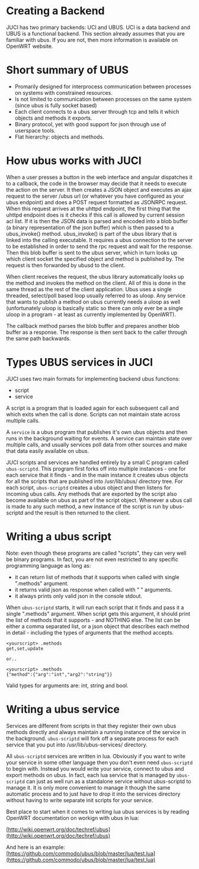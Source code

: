 Creating a Backend
==================

JUCI has two primary backends: UCI and UBUS. UCI is a data backend and UBUS is
a functional backend. This section already assumes that you are familiar with
ubus. If you are not, then more information is available on OpenWRT website. 

Short summary of UBUS
=====================

* Promarily designed for interprocess communication between processes on systems with constrained resources. 
* Is not limited to communication between processes on the same system (since ubus is fully socket based) 
* Each client connects to a ubus server through tcp and tells it which objects and methods it exports. 
* Binary protocol, yet with good support for json through use of userspace tools. 
* Flat hierarchy: objects and methods. 

How ubus works with JUCI 
========================

When a user presses a button in the web interface and angular dispatches it to
a callback, the code in the browser may decide that it needs to execute the
action on the server. It then creates a JSON object and executes an ajax
request to the server /ubus url (or whatever you have configured as your ubus
endpoint) and does a POST request formatted as JSONRPC request. When this
request arrives at the uhttpd endpoint, the first thing that the uhttpd
endpoint does is it checks if this call is allowed by current session acl list.
If it is then the JSON data is parsed and encoded into a blob buffer (a binary
representation of the json buffer) which is then passed to a ubus_invoke()
method. ubus_invoke() is part of the ubus library that is linked into the
calling executable. It requires a ubus connection to the server to be
established in order to send the rpc request and wait for the response. Then
this blob buffer is sent to the ubus server, which in turn looks up which
client socket the specified object and method is published by. The request is
then forwarded by ubusd to the client. 

When client receives the request, the ubus library automatically looks up the
method and invokes the method on the client. All of this is done in the same
thread as the rest of the client application. Ubus uses a single threaded,
select/poll based loop usually referred to as uloop. Any service that wants to
publish a method on ubus currently needs a uloop as well (unfortunately uloop
is basically static so there can only ever be a single uloop in a program - at
least as currently implemented by OpenWRT). 

The callback method parses the blob buffer and prepares another blob buffer as
a response. The response is then sent back to the caller through the same path
backwards. 

Types UBUS services in JUCI 
===========================

JUCI uses two main formats for implementing backend ubus functions: 

* script 
* service 

A script is a program that is loaded again for each subsequent call and which
exits when the call is done. Scripts can not maintain state across multiple
calls. 

A `service` is a ubus program that publishes it's own ubus objects and then
runs in the background waiting for events. A service can maintain state over
multiple calls, and usually services poll data from other sources and make that
data easily available on ubus. 

JUCI scripts and services are handled entirely by a small C program called
`ubus-scriptd`. This program first forks off into multiple instances - one for
each service that it finds - and in the main instance it creates ubus objects
for all the scripts that are published into /usr/lib/ubus/ directory tree. For
each script, `ubus-scriptd` creates a ubus object and then listens for incoming
ubus calls. Any methods that are exported by the script also become available
on ubus as part of the script object. Whenever a ubus call is made to any such
method, a new instance of the script is run by ubus-scriptd and the result is
then returned to the client.

Writing a ubus script
=====================

Note: even though these programs are called "scripts", they can very well be
binary programs. In fact, you are not even restricted to any specific
programming language as long as: 

* it can return list of methods that it supports when called with single ".methods" argument. 
* it returns valid json as response when called with "<method> <json>" arguments. 
* it always prints only valid json in the console stdout. 

When `ubus-scriptd` starts, it will run each script that it finds and pass it a
single ".methods" argument. When script gets this argument, it should print the
list of methods that it supports - and NOTHING else. The list can be either a
comma separated list, or a json object that describes each method in detail -
including the types of arguments that the method accepts.  

	<yourscript> .methods
	get,set,update

	or..

	<yourscript> .methods
	{"method":{"arg":"int","arg2":"string"}}

Valid types for arguments are: int, string and bool. 


Writing a ubus service
======================

Services are different from scripts in that they register their own ubus
methods directly and always maintain a running instance of the service in the
background. `ubus-scriptd` will fork off a separate process for each service
that you put into /usr/lib/ubus-services/ directory. 

All `ubus-scriptd` services are written in lua. Obviously if you want to write
your service in some other language then you don't even need `ubus-scriptd` to
begin with. Instead you would write your service, connect to ubus and export
methods on ubus. In fact, each lua service that is managed by `ubus-scriptd`
can just as well run as a standalone service without ubus-scriptd to manage it.
It is only more convenient to manage it though the same automatic process and
to just have to drop it into the services directory without having to write
separate init scripts for your service. 

Best place to start when it comes to writing lua ubus services is by reading
OpenWRT documentation on workign with ubus in lua: 

[http://wiki.openwrt.org/doc/techref/ubus](http://wiki.openwrt.org/doc/techref/ubus)

And here is an example: [https://github.com/commodo/ubus/blob/master/lua/test.lua](https://github.com/commodo/ubus/blob/master/lua/test.lua)

